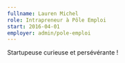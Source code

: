 ```yaml
---
fullname: Lauren Michel
role: Intrapreneur à Pôle Emploi
start: 2016-04-01
employer: admin/pole-emploi
---
```


Startupeuse curieuse et persévérante !
